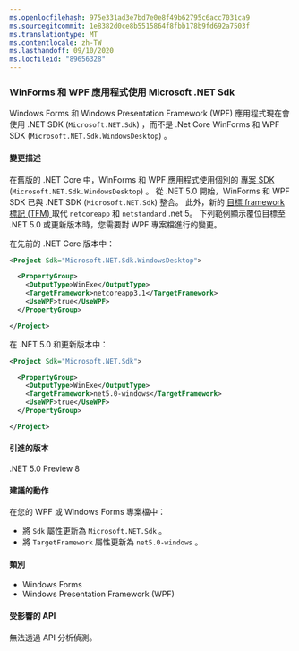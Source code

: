 ```yaml
---
ms.openlocfilehash: 975e331ad3e7bd7e0e8f49b62795c6acc7031ca9
ms.sourcegitcommit: 1e8382d0ce8b5515864f8fbb178b9fd692a7503f
ms.translationtype: MT
ms.contentlocale: zh-TW
ms.lasthandoff: 09/10/2020
ms.locfileid: "89656328"
---
```

### <a name="winforms-and-wpf-apps-use-microsoftnetsdk"></a>WinForms 和 WPF 應用程式使用 Microsoft .NET Sdk

Windows Forms 和 Windows Presentation Framework (WPF) 應用程式現在會使用 .NET SDK (`Microsoft.NET.Sdk`) ，而不是 .Net Core WinForms 和 WPF SDK (`Microsoft.NET.Sdk.WindowsDesktop`) 。

#### <a name="change-description"></a>變更描述

在舊版的 .NET Core 中，WinForms 和 WPF 應用程式使用個別的 [專案 SDK](../../../../docs/core/project-sdk/overview.md) (`Microsoft.NET.Sdk.WindowsDesktop`) 。 從 .NET 5.0 開始，WinForms 和 WPF SDK 已與 .NET SDK (`Microsoft.NET.Sdk`) 整合。 此外，新的 [目標 framework 標記 (TFM) ](../../../../docs/standard/frameworks.md) 取代 `netcoreapp` 和 `netstandard` .net 5。 下列範例顯示覆位目標至 .NET 5.0 或更新版本時，您需要對 WPF 專案檔進行的變更。

在先前的 .NET Core 版本中：

```xml
<Project Sdk="Microsoft.NET.Sdk.WindowsDesktop">

  <PropertyGroup>
    <OutputType>WinExe</OutputType>
    <TargetFramework>netcoreapp3.1</TargetFramework>
    <UseWPF>true</UseWPF>
  </PropertyGroup>

</Project>
```

在 .NET 5.0 和更新版本中：

```xml
<Project Sdk="Microsoft.NET.Sdk">

  <PropertyGroup>
    <OutputType>WinExe</OutputType>
    <TargetFramework>net5.0-windows</TargetFramework>
    <UseWPF>true</UseWPF>
  </PropertyGroup>

</Project>
```

#### <a name="version-introduced"></a>引進的版本

.NET 5.0 Preview 8

#### <a name="recommended-action"></a>建議的動作

在您的 WPF 或 Windows Forms 專案檔中：

- 將 `Sdk` 屬性更新為 `Microsoft.NET.Sdk` 。
- 將 `TargetFramework` 屬性更新為 `net5.0-windows` 。

#### <a name="category"></a>類別

- Windows Forms
- Windows Presentation Framework (WPF)

#### <a name="affected-apis"></a>受影響的 API

無法透過 API 分析偵測。

<!-- 

#### Affected APIs

Not detectable via API analysis.

-->
